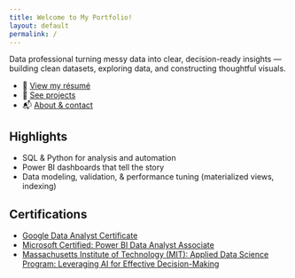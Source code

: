 ```yaml
---
title: Welcome to My Portfolio!
layout: default
permalink: /
---
```


<!-- Hyde core styles -->
<link rel="stylesheet" href="{{ '/public/css/poole.css' | relative_url }}">
<link rel="stylesheet" href="{{ '/public/css/hyde.css'  | relative_url }}">
<link rel="stylesheet" href="{{ '/public/css/syntax.css' | relative_url }}">
<link rel="stylesheet" href="{{ '/assets/css/custom.css' | relative_url }}">


<!-- Your overrides -->
<link rel="stylesheet" href="{{ site.baseurl }}/assets/css/custom.css">

Data professional turning messy data into clear, decision-ready insights — 
building clean datasets, exploring data, and constructing thoughtful visuals.

- 📄 <a href="{{ site.baseurl }}{{ site.resume_path }}">View my résumé</a>
- 🧪 <a href="{{ site.baseurl }}/projects/">See projects</a>
- 📬 <a href="{{ site.baseurl }}/about/">About & contact</a>

## Highlights
- SQL & Python for analysis and automation
- Power BI dashboards that tell the story
- Data modeling, validation, & performance tuning (materialized views, indexing)

## Certifications
- <a href ="https://www.coursera.org/account/accomplishments/specialization/certificate/BFLRT7QBL846" target="_blank">Google Data Analyst Certificate</a>
- <a href ="https://learn.microsoft.com/en-us/users/ricardomirville-2244/credentials/1983f2e69424eacd" target="_blank">Microsoft Certified: Power BI Data Analyst Associate</a>
- <a href ="https://credentials.professional.mit.edu/adc6cc2b-7dc3-4ec6-a050-e7ef02624f2b#acc.XxjeBHtQ" target="_blank">Massachusetts Institute of Technology (MIT): Applied Data Science Program: Leveraging AI for Effective Decision-Making</a>
